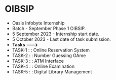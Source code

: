 # OIBSIP
- Oasis Infobyte Internship
- Batch - September Phase 1 OIBSIP.
- 5 September 2023 - Internship start date.
- 5 October 2023 - Last date of task submission.
- **Tasks --->**
- TASK-1 : : Online Reservation System
- TASK-2 : : Number Guessing GAme
- TASK-3 : : ATM Interface
- TASK-4 : : Online Examination
- TASK-5 : : Digital Library Management

